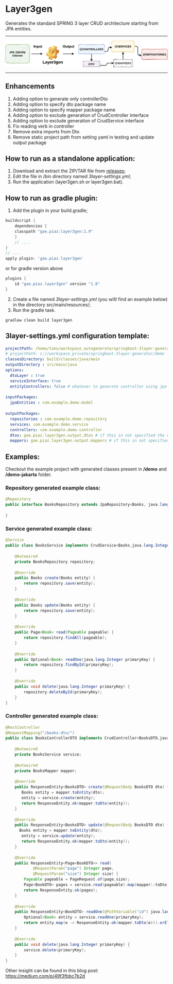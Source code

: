 # Layer3gen
Generates the standard SPRING 3 layer CRUD architecture starting from JPA entities.
* * *
![sketch](./doc/3layer-sketch.png)
* * *
## Enhancements 
1. Adding option to generate only controllerDto
2. Adding option to specify dto package name
3. Adding option to specify mapper package name
4. Adding option to exclude generation of CrudController interface
5. Adding option to exclude generation of CrudService interface
6. Fix reading verb in controller
7. Remove extra imports from Dto
8. Remove static project path from setting yaml in testing and update output package

## How to run as a standalone application:
1. Download and extract the ZIP/TAR file from [releases](https://github.com/GaetanoPiazzolla/Layer3Gen/releases);
2. Edit the file in /bin directory named _3layer-settings.yml_;
3. Run the application (layer3gen.sh or layer3gen.bat).

## How to run as gradle plugin:
1. Add the plugin in your build.gradle;

```groovy
buildscript {
    dependencies {
	classpath "gae.piaz:layer3gen:1.9"
    }
    // ....
}
// ...
apply plugin: 'gae.piaz.layer3gen'
```
or for gradle version above

```groovy
plugins {
    id "gae.piaz.layer3gen" version "1.8"
}
```
2. Create a file named _3layer-settings.yml_ (you willl find an example below) in the directory src/main/resources/;
3. Run the gradle task.

```shell script
gradlew clean build layer3gen
```

## 3layer-settings.yml configuration template:
```yml
projectPath: /home/tano/workspace_autogenerate/springboot-3layer-generator/demo
# projectPath: c://workspace_private/springboot-3layer-generator/demo
classesDirectory: build/classes/java/main
outputDirectory : src/main/java
options:
  dtoLayer : true
  serviceInterface: true
  entityControllers: false # whatever to generate controller using jpa entity or not

inputPackages:
  jpaEntities : com.example.demo.model

outputPackages:
  repositories : com.example.demo.repository
  services: com.example.demo.service
  controllers: com.example.demo.controller
  dtos: gae.piaz.layer3gen.output.dtos # if this in not specified the dto package will be under the controllers package
  mappers: gae.piaz.layer3gen.output.mappers # if this in not specified the mapper package will be under the services package
```

## Examples: 
Checkout the example project with generated classes present in **/demo** and **/demo-jakarta** folder.

### Repository generated example class:
```java
@Repository
public interface BooksRepository extends JpaRepository<Books, java.lang.Integer> {

}
```
### Service generated example class:
```java
@Service
public class BooksService implements CrudService<Books,java.lang.Integer> {

    @Autowired
    private BooksRepository repository;

    @Override
    public Books create(Books entity) {
        return repository.save(entity);
    }

    @Override
    public Books update(Books entity) {
        return repository.save(entity);
    }

    @Override
    public Page<Book> read(Pageable pageable) {
        return repository.findAll(pageable);
    }

    @Override
    public Optional<Book> readOne(java.lang.Integer primaryKey) {
        return repository.findById(primaryKey);
    }

    @Override
    public void delete(java.lang.Integer primaryKey) {
        repository.deleteById(primaryKey);
    }
}
```
### Controller generated example class:
```java
@RestController
@RequestMapping("/books-dto/")
public class BooksControllerDTO implements CrudController<BooksDTO,java.lang.Integer>{

    @Autowired
    private BooksService service;

    @Autowired
    private BooksMapper mapper;

    @Override
    public ResponseEntity<BooksDTO> create(@RequestBody BooksDTO dto) {
       Books entity = mapper.toEntity(dto);
       entity = service.create(entity);
       return ResponseEntity.ok(mapper.toDto(entity));
    }

    @Override
    public ResponseEntity<BooksDTO> update(@RequestBody BooksDTO dto) {
      Books entity = mapper.toEntity(dto);
       entity = service.update(entity);
       return ResponseEntity.ok(mapper.toDto(entity));
    }

    @Override
    public ResponseEntity<Page<BookDTO>> read(
            @RequestParam("page") Integer page,
            @RequestParam("size") Integer size) {
        Pageable pageable = PageRequest.of(page,size);
        Page<BookDTO> pages = service.read(pageable).map(mapper::toDto);
        return ResponseEntity.ok(pages);
    }

    @Override
    public ResponseEntity<BookDTO> readOne(@PathVariable("id") java.lang.Integer primaryKey) {
        Optional<Book> entity = service.readOne(primaryKey);
        return entity.map(e -> ResponseEntity.ok(mapper.toDto(e))).orElseGet(() -> ResponseEntity.notFound().build());
    }

    @Override
    public void delete(java.lang.Integer primaryKey) {
        service.delete(primaryKey);
    }
}
```

Other insight can be found in this blog post: https://medium.com/p/49f3fbbc7b2d